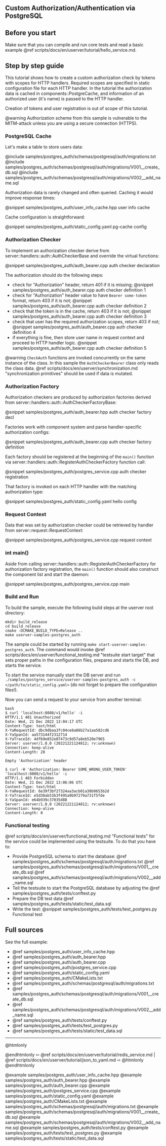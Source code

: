 ## Custom Authorization/Authentication via PostgreSQL

## Before you start

Make sure that you can compile and run core tests and read a basic example
@ref scripts/docs/en/userver/tutorial/hello_service.md.


## Step by step guide

This tutorial shows how to create a custom authorization check by tokens with
scopes for HTTP handlers. Required scopes are specified in static configuration
file for each HTTP handler. In
the tutorial the authorization data is cached in components::PostgreCache, and
information of an authorized user (it's name) is passed to the HTTP handler.

Creation of tokens and user registration is out of scope of this tutorial.

@warning Authorization scheme from this sample is vulnerable to the MITM-attack
  unless you are using a secure connection (HTTPS).

### PostgreSQL Cache

Let's make a table to store users data:

@include samples/postgres_auth/schemas/postgresql/auth/migrations.txt
@include samples/postgres_auth/schemas/postgresql/auth/migrations/V001__create_db.sql
@include samples/postgres_auth/schemas/postgresql/auth/migrations/V002__add_name.sql

Authorization data is rarely changed and often queried. Caching it would improve
response times:

@snippet samples/postgres_auth/user_info_cache.hpp  user info cache

Cache configuration is straightforward:

@snippet samples/postgres_auth/static_config.yaml  pg-cache config


### Authorization Checker

To implement an authorization checker derive from 
server::handlers::auth::AuthCheckerBase and override the virtual functions:

@snippet samples/postgres_auth/auth_bearer.cpp  auth checker declaration


The authorization should do the following steps:
* check for "Authorization" header, return 401 if it is missing;
  @snippet samples/postgres_auth/auth_bearer.cpp  auth checker definition 1
* check for "Authorization" header value to have `Bearer some-token` format,
  return 403 if it is not;
  @snippet samples/postgres_auth/auth_bearer.cpp  auth checker definition 2
* check that the token is in the cache, return 403 if it is not;
  @snippet samples/postgres_auth/auth_bearer.cpp  auth checker definition 3
* check that user has the required authorization scopes, return 403 if not;
  @snippet samples/postgres_auth/auth_bearer.cpp  auth checker definition 4
* if everything is fine, then store user name in request context and proceed to
  HTTP handler logic.
  @snippet samples/postgres_auth/auth_bearer.cpp  auth checker definition 5


@warning `CheckAuth` functions are invoked concurrently on the same instance of
  the class. In this sample the `AuthCheckerBearer` class only reads the
  class data. @ref scripts/docs/en/userver/synchronization.md "synchronization primitives"
  should be used if data is mutated.


### Authorization Factory

Authorization checkers are produced by authorization factories derived from
server::handlers::auth::AuthCheckerFactoryBase:

@snippet samples/postgres_auth/auth_bearer.hpp  auth checker factory decl


Factories work with component system and parse handler-specific
authorization configs:

@snippet samples/postgres_auth/auth_bearer.cpp  auth checker factory definition


Each factory should be registered at the beginning of the `main()` function via
server::handlers::auth::RegisterAuthCheckerFactory function call:

@snippet samples/postgres_auth/postgres_service.cpp  auth checker registration


That factory is invoked on each HTTP handler with the matching authorization
type:

@snippet samples/postgres_auth/static_config.yaml  hello config


### Request Context

Data that was set by authorization checker could be retrieved by handler from
server::request::RequestContext:

@snippet samples/postgres_auth/postgres_service.cpp  request context


### int main()

Aside from calling server::handlers::auth::RegisterAuthCheckerFactory for
authorization factory registration, the `main()` function should also
construct the component list and start the daemon:

@snippet samples/postgres_auth/postgres_service.cpp  main


### Build and Run

To build the sample, execute the following build steps at the userver root directory:
```
mkdir build_release
cd build_release
cmake -DCMAKE_BUILD_TYPE=Release ..
make userver-samples-postgres_auth
```

The sample could be started by running
`make start-userver-samples-postgres_auth`. The command would invoke
@ref scripts/docs/en/userver/functional_testing.md "testsuite start target" that sets proper
paths in the configuration files, prepares and starts the DB, and starts the
service.

To start the service manually start the DB server and run
`./samples/postgres_service/userver-samples-postgres_auth -c </path/to/static_config.yaml>`
(do not forget to prepare the configuration files!).

Now you can send a request to your service from another terminal:
```
bash
$ curl 'localhost:8080/v1/hello' -i
HTTP/1.1 401 Unauthorized
Date: Wed, 21 Dec 2022 13:04:17 UTC
Content-Type: text/html
X-YaRequestId: dbc9dbaa3fc04ce8a86b27a1aa582cd6
X-YaSpanId: aa573144f2312714
X-YaTraceId: 4dfb9e852e07473c9d57a8eb520e7965
Server: userver/1.0.0 (20221221124812; rv:unknown)
Connection: keep-alive
Content-Length: 28

Empty 'Authorization' header

$ curl -H 'Authorization: Bearer SOME_WRONG_USER_TOKEN' 'localhost:8080/v1/hello' -i
HTTP/1.1 403 Forbidden
Date: Wed, 21 Dec 2022 13:06:06 UTC
Content-Type: text/html
X-YaRequestId: 6e39f3bf27324aa3acb01a30b9653b2d
X-YaTraceId: e5d38ab53b3f495a9b97279a731f5fde
X-YaSpanId: e64b939c37035d88
Server: userver/1.0.0 (20221221124812; rv:unknown)
Connection: keep-alive
Content-Length: 0
```


### Functional testing
@ref scripts/docs/en/userver/functional_testing.md "Functional tests" for the service could be
implemented using the testsuite. To do that you have to:

* Provide PostgreSQL schema to start the database:
  @ref samples/postgres_auth/schemas/postgresql/auth/migrations.txt
  @ref samples/postgres_auth/schemas/postgresql/auth/migrations/V001__create_db.sql
  @ref samples/postgres_auth/schemas/postgresql/auth/migrations/V002__add_name.sql
* Tell the testsuite to start the PostgreSQL database by adjusting the
  @ref samples/postgres_auth/tests/conftest.py
* Prepare the DB test data @ref samples/postgres_auth/tests/static/test_data.sql
* Write the test:
  @snippet samples/postgres_auth/tests/test_postgres.py  Functional test


## Full sources

See the full example:
* @ref samples/postgres_auth/user_info_cache.hpp
* @ref samples/postgres_auth/auth_bearer.hpp
* @ref samples/postgres_auth/auth_bearer.cpp
* @ref samples/postgres_auth/postgres_service.cpp
* @ref samples/postgres_auth/static_config.yaml
* @ref samples/postgres_auth/CMakeLists.txt
* @ref samples/postgres_auth/schemas/postgresql/auth/migrations.txt
* @ref samples/postgres_auth/schemas/postgresql/auth/migrations/V001__create_db.sql
* @ref samples/postgres_auth/schemas/postgresql/auth/migrations/V002__add_name.sql
* @ref samples/postgres_auth/tests/conftest.py
* @ref samples/postgres_auth/tests/test_postgres.py
* @ref samples/postgres_auth/tests/static/test_data.sql

----------

@htmlonly <div class="bottom-nav"> @endhtmlonly
⇦ @ref scripts/docs/en/userver/tutorial/redis_service.md | @ref scripts/docs/en/userver/tutorial/json_to_yaml.md ⇨
@htmlonly </div> @endhtmlonly

@example samples/postgres_auth/user_info_cache.hpp
@example samples/postgres_auth/auth_bearer.hpp
@example samples/postgres_auth/auth_bearer.cpp
@example samples/postgres_auth/postgres_service.cpp
@example samples/postgres_auth/static_config.yaml
@example samples/postgres_auth/CMakeLists.txt
@example samples/postgres_auth/schemas/postgresql/auth/migrations.txt
@example samples/postgres_auth/schemas/postgresql/auth/migrations/V001__create_db.sql
@example samples/postgres_auth/schemas/postgresql/auth/migrations/V002__add_name.sql
@example samples/postgres_auth/tests/conftest.py
@example samples/postgres_auth/tests/test_postgres.py
@example samples/postgres_auth/tests/static/test_data.sql
